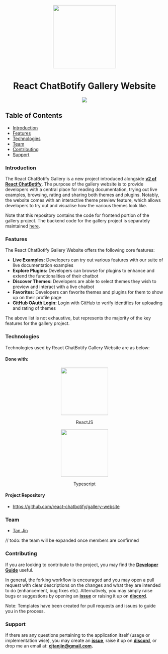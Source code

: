 <p align="center">
  <img width="200px" src="https://raw.githubusercontent.com/tjtanjin/react-chatbotify/main/assets/logo.png" />
  <h1 align="center">React ChatBotify Gallery Website</h1>
</p>

<p align="center">
  <a href="https://github.com/react-chatbotify/gallery-website/actions/workflows/ci-cd-pipeline.yml"> <img src="https://github.com/react-chatbotify/gallery-website/actions/workflows/ci-cd-pipeline.yml/badge.svg" /> </a>
</p>

## Table of Contents

- [Introduction](#introduction)
- [Features](#features)
- [Technologies](#technologies)
- [Team](#team)
- [Contributing](#contributing)
- [Support](#support)

### Introduction

The React ChatBotify Gallery is a new project introduced alongside [**v2 of React ChatBotify**](https://medium.com/@tjtanjin/react-chatbotify-v2-beta-release-whats-changed-what-s-new-and-what-s-next-6aec9e049a98). The purpose of the gallery website is to provide developers with a central place for reading documentation, trying out live examples, browsing, rating and sharing both themes and plugins. Notably, the website comes with an interactive theme preview feature, which allows developers to try out and visualise how the various themes look like.

Note that this repository contains the code for frontend portion of the gallery project. The backend code for the gallery project is separately maintained [here](https://github.com/react-chatbotify/gallery-api).

### Features

The React ChatBotify Gallery Website offers the following core features:

- **Live Examples:** Developers can try out various features with our suite of live documentation examples
- **Explore Plugins:** Developers can browse for plugins to enhance and extend the functionalities of their chatbot
- **Discover Themes:** Developers are able to select themes they wish to preview and interact with a live chatbot
- **Favorites:** Developers can favorite themes and plugins for them to show up on their profile page
- **GitHub OAuth Login:** Login with GitHub to verify identifies for uploading and rating of themes

The above list is not exhaustive, but represents the majority of the key features for the gallery project.

### Technologies

Technologies used by React ChatBotify Gallery Website are as below:

#### Done with:

<p align="center">
  <img height="150" width="150" src="https://upload.wikimedia.org/wikipedia/commons/thumb/a/a7/React-icon.svg/2300px-React-icon.svg.png" />
</p>
<p align="center">
ReactJS
</p>
<p align="center">
  <img height="150" width="150" src="https://upload.wikimedia.org/wikipedia/commons/thumb/4/4c/Typescript_logo_2020.svg/2048px-Typescript_logo_2020.svg.png" />
</p>
<p align="center">
Typescript
</p>

#### Project Repository

- https://github.com/react-chatbotify/gallery-website

### Team

- [Tan Jin](https://github.com/tjtanjin)

// todo: the team will be expanded once members are confirmed

### Contributing

If you are looking to contribute to the project, you may find the [**Developer Guide**](https://github.com/react-chatbotify/gallery-website/blob/main/docs/DeveloperGuide.md) useful.

In general, the forking workflow is encouraged and you may open a pull request with clear descriptions on the changes and what they are intended to do (enhancement, bug fixes etc). Alternatively, you may simply raise bugs or suggestions by opening an [**issue**](https://github.com/react-chatbotify/gallery-website/issues) or raising it up on [**discord**](https://discord.gg/6R4DK4G5Zh).

Note: Templates have been created for pull requests and issues to guide you in the process.

### Support

If there are any questions pertaining to the application itself (usage or implementation wise), you may create an [**issue**](https://github.com/react-chatbotify/gallery-website/issues), raise it up on [**discord**](https://discord.gg/6R4DK4G5Zh), or drop me an email at: **cjtanjin@gmail.com.**
